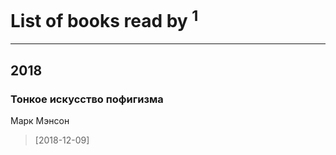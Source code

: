 # List of books read by [](https://plus.google.com/104289450206538776186)<sup>1</sup>
---

## 2018

### Тонкое искусство пофигизма
Марк Мэнсон
> [2018-12-09] 



